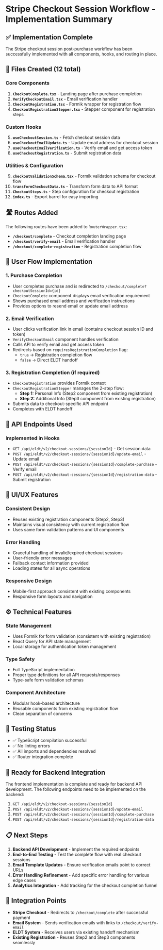 # Stripe Checkout Session Workflow - Implementation Summary

## ✅ Implementation Complete

The Stripe checkout session post-purchase workflow has been successfully implemented with all components, hooks, and routing in place.

## 📁 Files Created (12 total)

### Core Components
1. **`CheckoutComplete.tsx`** - Landing page after purchase completion
2. **`VerifyCheckoutEmail.tsx`** - Email verification handler
3. **`CheckoutRegistration.tsx`** - Formik wrapper for registration flow
4. **`CheckoutRegistrationStepper.tsx`** - Stepper component for registration steps

### Custom Hooks
5. **`useCheckoutSession.ts`** - Fetch checkout session data
6. **`useCheckoutEmailUpdate.ts`** - Update email address for checkout session
7. **`useCheckoutEmailVerification.ts`** - Verify email and get access token
8. **`useCheckoutRegistration.ts`** - Submit registration data

### Utilities & Configuration
9. **`checkoutValidationSchema.tsx`** - Formik validation schema for checkout flow
10. **`transformCheckoutData.ts`** - Transform form data to API format
11. **`CheckoutSteps.ts`** - Step configuration for checkout registration
12. **`index.ts`** - Export barrel for easy importing

## 🛣️ Routes Added

The following routes have been added to `RouterWrapper.tsx`:

- **`/checkout/complete`** - Checkout completion landing page
- **`/checkout/verify-email`** - Email verification handler
- **`/checkout/complete-registration`** - Registration completion flow

## 🔄 User Flow Implementation

### 1. Purchase Completion
- User completes purchase and is redirected to `/checkout/complete?checkoutSessionId={id}`
- `CheckoutComplete` component displays email verification requirement
- Shows purchased email address and verification instructions
- Provides options to resend email or update email address

### 2. Email Verification
- User clicks verification link in email (contains checkout session ID and token)
- `VerifyCheckoutEmail` component handles verification
- Calls API to verify email and get access token
- Redirects based on `requiresRegistrationCompletion` flag:
  - `true` → Registration completion flow
  - `false` → Direct ELDT handoff

### 3. Registration Completion (if required)
- `CheckoutRegistration` provides Formik context
- `CheckoutRegistrationStepper` manages the 2-step flow:
  - **Step 1:** Personal Info (Step2 component from existing registration)
  - **Step 2:** Additional Info (Step3 component from existing registration)
- Submits data to checkout-specific API endpoint
- Completes with ELDT handoff

## 🔌 API Endpoints Used

### Implemented in Hooks
- `GET /api/eldt/v2/checkout-sessions/{sessionId}` - Get session data
- `POST /api/eldt/v2/checkout-sessions/{sessionId}/update-email` - Update email
- `POST /api/eldt/v2/checkout-sessions/{sessionId}/complete-purchase` - Verify email
- `POST /api/eldt/v2/checkout-sessions/{sessionId}/registration-data` - Submit registration

## 🎨 UI/UX Features

### Consistent Design
- Reuses existing registration components (Step2, Step3)
- Maintains visual consistency with current registration flow
- Uses same form validation patterns and UI components

### Error Handling
- Graceful handling of invalid/expired checkout sessions
- User-friendly error messages
- Fallback contact information provided
- Loading states for all async operations

### Responsive Design
- Mobile-first approach consistent with existing components
- Responsive form layouts and navigation

## ⚙️ Technical Features

### State Management
- Uses Formik for form validation (consistent with existing registration)
- React Query for API state management
- Local storage for authentication token management

### Type Safety
- Full TypeScript implementation
- Proper type definitions for all API requests/responses
- Type-safe form validation schemas

### Component Architecture
- Modular hook-based architecture
- Reusable components from existing registration flow
- Clean separation of concerns

## 🧪 Testing Status

- ✅ TypeScript compilation successful
- ✅ No linting errors
- ✅ All imports and dependencies resolved
- ✅ Router integration complete

## 🚀 Ready for Backend Integration

The frontend implementation is complete and ready for backend API development. The following endpoints need to be implemented on the backend:

1. `GET /api/eldt/v2/checkout-sessions/{sessionId}`
2. `POST /api/eldt/v2/checkout-sessions/{sessionId}/update-email`
3. `POST /api/eldt/v2/checkout-sessions/{sessionId}/complete-purchase`
4. `POST /api/eldt/v2/checkout-sessions/{sessionId}/registration-data`

## 📋 Next Steps

1. **Backend API Development** - Implement the required endpoints
2. **End-to-End Testing** - Test the complete flow with real checkout sessions
3. **Email Template Updates** - Ensure verification emails point to correct URLs
4. **Error Handling Refinement** - Add specific error handling for various edge cases
5. **Analytics Integration** - Add tracking for the checkout completion funnel

## 🔗 Integration Points

- **Stripe Checkout** - Redirects to `/checkout/complete` after successful payment
- **Email System** - Sends verification emails with links to `/checkout/verify-email`
- **ELDT System** - Receives users via existing handoff mechanism
- **Existing Registration** - Reuses Step2 and Step3 components seamlessly
